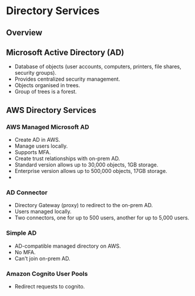 # Directory Services

## Overview


## Microsoft Active Directory (AD)

- Database of objects (user accounts, computers, printers, file shares, security groups).
- Provides centralized security management.
- Objects organised in trees.
- Group of trees is a forest.

## AWS Directory Services

### AWS Managed Microsoft AD

- Create AD in AWS.
- Manage users locally.
- Supports MFA.
- Create trust relationships with on-prem AD.
- Standard version allows up to 30,000 objects, 1GB storage.
- Enterprise version allows up to 500,000 objects, 17GB storage.
- 

### AD Connector

- Directory Gateway (proxy) to redirect to the on-prem AD.
- Users managed locally.
- Two connectors, one for up to 500 users, another for up to 5,000 users.

### Simple AD

- AD-compatible managed directory on AWS.
- No MFA.
- Can't join on-prem AD.

### Amazon Cognito User Pools

- Redirect requests to cognito.

